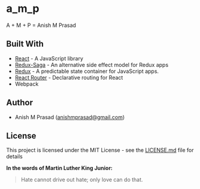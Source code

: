 # a_m_p

A + M + P = Anish M Prasad

## Built With

* [React](https://https://reactjs.org/) - A JavaScript library
* [Redux-Saga](https://github.com/redux-saga/redux-saga) -  An alternative side effect model for Redux apps
* [Redux](https://redux.js.org/) - A predictable state container for JavaScript apps.
* [React Router](https://github.com/ReactTraining/react-router) - Declarative routing for React
* Webpack

## Author

- Anish M Prasad (anishmprasad@gmail.com)

## License

This project is licensed under the MIT License - see the [LICENSE.md](https://github.com/Anishmprasad/a_m_p/blob/master/README.md) file for details

**In the words of Martin Luther King Junior:**
> Hate cannot drive out hate; only love can do that.



